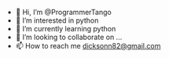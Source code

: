 - 👋 Hi, I’m @ProgrammerTango
- 👀 I’m interested in python
- 🌱 I’m currently learning python
- 💞️ I’m looking to collaborate on ...
- 📫 How to reach me dicksonn82@gmail.com

<!---
ProgrammerTango/ProgrammerTango is a ✨ special ✨ repository because its `README.md` (this file) appears on your GitHub profile.
You can click the Preview link to take a look at your changes.
--->
